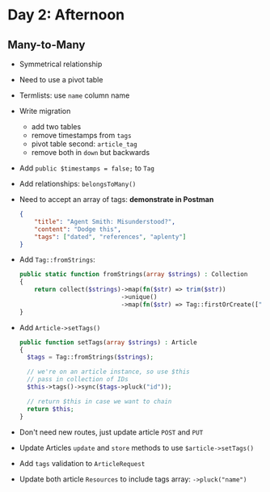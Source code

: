 # Day 2: Afternoon

## Many-to-Many

- Symmetrical relationship
- Need to use a pivot table
- Termlists: use `name` column name
- Write migration
    - add two tables
    - remove timestamps from `tags`
    - pivot table second: `article_tag`
    - remove both in `down` but backwards
- Add `public $timestamps = false;` to `Tag`
- Add relationships: `belongsToMany()`
- Need to accept an array of tags: **demonstrate in Postman**

    ```json
    {
        "title": "Agent Smith: Misunderstood?",
        "content": "Dodge this",
        "tags": ["dated", "references", "aplenty"]
    }
    ```

- Add `Tag::fromStrings`:

    ```php
    public static function fromStrings(array $strings) : Collection
    {
        return collect($strings)->map(fn($str) => trim($str))
                                ->unique()
                                ->map(fn($str) => Tag::firstOrCreate(["name" => $str]));
    }
    ```
- Add `Article->setTags()`

    ```php
    public function setTags(array $strings) : Article
    {
      $tags = Tag::fromStrings($strings);

      // we're on an article instance, so use $this
      // pass in collection of IDs
      $this->tags()->sync($tags->pluck("id"));

      // return $this in case we want to chain
      return $this;
    }
    ```

- Don't need new routes, just update article `POST` and `PUT`
- Update Articles `update` and `store` methods to use `$article->setTags()`
- Add `tags` validation to `ArticleRequest`
- Update both article `Resources` to include tags array: `->pluck("name")`
